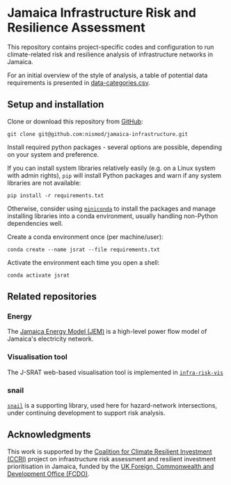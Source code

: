 # Jamaica Infrastructure Risk and Resilience Assessment

This repository contains project-specific codes and configuration to run
climate-related risk and resilience analysis of infrastructure networks in
Jamaica.

For an initial overview of the style of analysis, a table of potential data
requirements is presented in [data-categories.csv](./data-categories.csv).

## Setup and installation

Clone or download this repository from
[GitHub](https://github.com/nismod/jamaica-infrastructure):

    git clone git@github.com:nismod/jamaica-infrastructure.git

Install required python packages - several options are possible, depending on
your system and preference.

If you can install system libraries relatively easily (e.g. on a Linux system
with admin rights), `pip` will install Python packages and warn if any system
libraries are not available:

    pip install -r requirements.txt

Otherwise, consider using
[`miniconda`](https://docs.conda.io/en/latest/miniconda.html) to install the
packages and manage installing libraries into a conda environment, usually
handling non-Python dependencies well.

Create a conda environment once (per machine/user):

    conda create --name jsrat --file requirements.txt

Activate the environment each time you open a shell:

    conda activate jsrat


## Related repositories

### Energy

The [Jamaica Energy Model (JEM)](https://github.com/nismod/jem) is a high-level
power flow model of Jamaica's electricity network.

### Visualisation tool

The J-SRAT web-based visualisation tool is implemented in
[`infra-risk-vis`](https://github.com/nismod/infra-risk-vis)

### snail

[`snail`](https://github.com/nismod/snail) is a supporting library, used here
for hazard-network intersections, under continuing development to support risk
analysis.


## Acknowledgments

This work is supported by the
[Coalition for Climate Resilient Investment (CCRI)](https://resilientinvestment.org/)
project on infrastructure risk assessment and resilient investment
prioritisation in Jamaica, funded by the
[UK Foreign, Commonwealth and Development Office (FCDO)](https://www.gov.uk/government/organisations/foreign-commonwealth-development-office).
